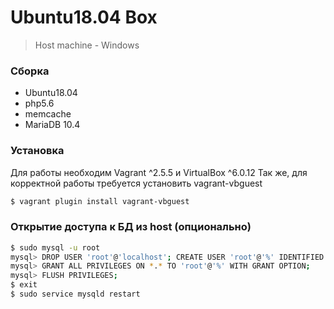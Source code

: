 # Ubuntu18.04 Box
> Host machine - Windows

### Сборка
* Ubuntu18.04
* php5.6
* memcache
* MariaDB 10.4

### Установка
Для работы необходим Vagrant ^2.5.5 и VirtualBox ^6.0.12
Так же, для корректной работы требуется установить vagrant-vbguest
```sh
$ vagrant plugin install vagrant-vbguest
```
### Открытие доступа к БД из host (опционально)
```sh
$ sudo mysql -u root
mysql> DROP USER 'root'@'localhost'; CREATE USER 'root'@'%' IDENTIFIED BY '';
mysql> GRANT ALL PRIVILEGES ON *.* TO 'root'@'%' WITH GRANT OPTION;
mysql> FLUSH PRIVILEGES;
$ exit
$ sudo service mysqld restart
```